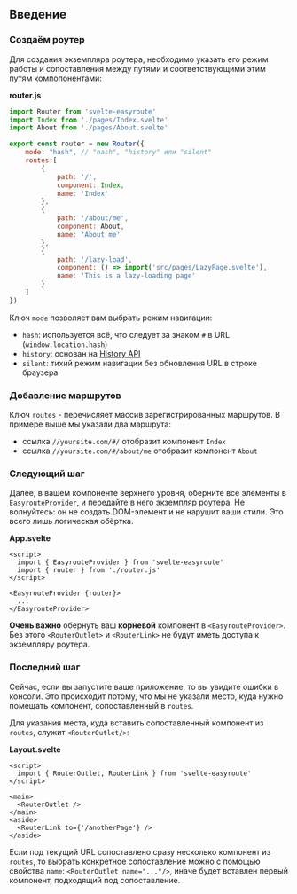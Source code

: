## Введение

### Создаём роутер

Для создания экземпляра роутера, необходимо указать его режим работы и
сопоставления между путями и соответствующими этим путям компопонентами:

**router.js**
```javascript
import Router from 'svelte-easyroute'
import Index from './pages/Index.svelte'
import About from './pages/About.svelte'

export const router = new Router({
    mode: "hash", // "hash", "history" или "silent"
    routes:[
        {
            path: '/',
            component: Index,
            name: 'Index'
        },
        {
            path: '/about/me',
            component: About,
            name: 'About me'
        },
        {
            path: '/lazy-load',
            component: () => import('src/pages/LazyPage.svelte'),
            name: 'This is a lazy-loading page'
        }
    ]
})
```

Ключ `mode` позволяет вам выбрать режим навигации:
* `hash`: используется всё, что следует за знаком `#` в URL (`window.location.hash`)
* `history`: основан на [History API](https://developer.mozilla.org/en-US/docs/Web/API/History_API)
* `silent`: тихий режим навигации без обновления URL в строке браузера

### Добавление маршрутов
Ключ `routes` - перечисляет массив зарегистрированных маршрутов.
В примере выше мы указали два маршрута:
- ссылка `//yoursite.com/#/` отобразит компонент `Index`
- ссылка `//yoursite.com/#/about/me` отобразит компонент `About`

### Следующий шаг
Далее, в вашем компоненте верхнего уровня, оберните все элементы в `EasyrouteProvider`, и передайте в него экземпляр роутера. Не волнуйтесь: он не создать DOM-элемент и не нарушит ваши стили. Это всего лишь логическая обёртка.

**App.svelte**
```svelte
<script>
  import { EasyrouteProvider } from 'svelte-easyroute'
  import { router } from './router.js'
</script>

<EasyrouteProvider {router}>
  ...
</EasyrouteProvider>
```

**Очень важно** обернуть ваш **корневой** компонент в `<EasyrouteProvider>`.
Без этого `<RouterOutlet>` и `<RouterLink>` не будут иметь доступа к экземпляру роутера.

### Последний шаг
Сейчас, если вы запустите ваше приложение, то вы увидите ошибки
в консоли. Это происходит потому, что мы не указали место,
куда нужно помещать компонент, сопоставленный в `routes`.

Для указания места, куда вставить сопоставленный компонент из `routes`, 
служит `<RouterOutlet/>`:

**Layout.svelte**
```svelte
<script>
  import { RouterOutlet, RouterLink } from 'svelte-easyroute'
</script>

<main>
  <RouterOutlet />
</main>  
<aside>
  <RouterLink to={'/anotherPage'} />
</aside>
```

Если под текущий URL сопоставлено сразу несколько компонент из `routes`, 
то выбрать конкретное сопоставление можно с помощью свойства `name`:
`<RouterOutlet name="..."/>`, иначе будет вставлен первый компонент, 
подходящий под сопоставление.
